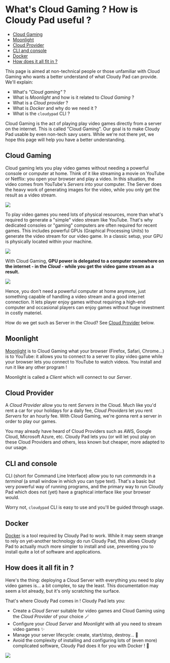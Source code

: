 # What's Cloud Gaming ? How is Cloudy Pad useful ?

- [Cloud Gaming](#cloud-gaming)
- [Moonlight](#moonlight)
- [Cloud Provider](#cloud-provider)
- [CLI and console](#cli-and-console)
- [Docker](#docker)
- [How does it all fit in ?](#how-does-it-all-fit-in-)

This page is aimed at non-technical people or those unfamiliar with Cloud Gaming who wants a better understand of what Cloudy Pad can provide. We'll explain:

- What's _"Cloud gaming"_ ?
- What is _Moonlight_ and how is it related to _Cloud Gaming_ ?
- What is a _Cloud provider_ ?
- What is _Docker_ and why do we need it ?
- What is the `cloudypad` CLI ?

Cloud Gaming is the act of playing play video games directly from a server on the internet. This is called "Cloud Gaming". Our goal is to make Cloudy Pad usable by even non-tech savy users. While we're not there yet, we hope this page will help you have a better understanding.

## Cloud Gaming

Cloud gaming lets you play video games without needing a powerful console or computer at home. Think of it like streaming a movie on YouTube or Netflix: you open your browser and play a video. In this situation, the video comes from YouTube's _Servers_ into your computer. The Server does the heavy work of generating images for the video, while you only get the result as a video stream. 

![](./assets/video-stream.png)

To play video games you need lots of physical resources, more than what's required to generate a "simple" video stream like YouTube. That's why dedicated consoles or "gaming" computers are often required for recent games. This includes powerful GPUs (Graphical Processing Units) to generate the video stream for our video game. In a classic setup, your GPU is physically located within your machine.

![](./assets/local-gaming.png)

With Cloud Gaming, **GPU power is delegated to a computer somewhere on the internet - in the _Cloud_ -  while you get the video game stream as a result.**

![](./assets/cloud-gaming.png)

Hence, you don't need a powerful computer at home anymore, just something capable of handling a video stream and a good internet connection. It lets player enjoy games without requiring a high-end computer and occasional players can enjoy games without huge investment in costly materiel.

How do we get such as Server in the Cloud? See [Cloud Provider](#cloud-provider) below.

## Moonlight

[Moonlight](https://moonlight-stream.org/) is to Cloud Gaming what your browser (Firefox, Safari, Chrome...) is to YouTube: it allows you to connect to a server to play video game while your browser lets you connect to YouTube to watch videos. You install and run it like any other program !

Moonlight is called a _Client_ which will connect to our _Server_. 

## Cloud Provider 

A _Cloud Provider_ allow you to rent _Servers_ in the Cloud. Much like you'd rent a car for your holidays for a daily fee, _Cloud Providers_ let you rent _Servers_ for an hourly fee. With Cloud Gaming, we're gonna rent a server in order to play our games. 

You may already have heard of Cloud Providers such as AWS, Google Cloud, Microsoft Azure, etc. Cloudy Pad lets you (or will let you) play on these Cloud Providers and others, less known but cheaper, more adapted to our usage. 

## CLI and console

CLI (short for Command Line Interface) allow you to run _commands_ in a _terminal_ (a small window in which you can type text). That's a basic but very powerful way of running programs, and the primary way to run Cloudy Pad which does not (yet) have a graphical interface like your browser would.

Worry not, `cloudypad` CLI is easy to use and you'll be guided through usage.

## Docker

[Docker](https://www.docker.com/) is a tool required by Cloudy Pad to work. While it may seem strange to rely on yet-another technology do run Cloudy Pad, this allows Cloudy Pad to actually much more simpler to install and use, preventing you to install quite a lot of software and applications.

## How does it all fit in ?

Here's the thing: deploying a Cloud Server with everything you need to play video games is... a bit complex, to say the least. This documentation may seem a lot already, but it's only scratching the surface. 

That's where Cloudy Pad comes in ! Cloudy Pad lets you:

- Create a _Cloud Server_ suitable for video games and Cloud Gaming using the _Cloud Provider_ of your choice  🪄
- Configure your _Cloud Server_ and _Moonlight_ with all you need to stream video games ✨
- Manage your server lifecycle: create, start/stop, destroy... 🤖
- Avoid the complexity of installing and configuring lots of (even more) complicated software, Cloudy Pad does it for you with Docker ! 🚀

![](./assets/cloudypad-overview.png)